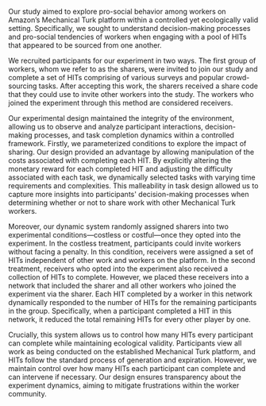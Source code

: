 Our study aimed to explore pro-social behavior among workers on Amazon’s Mechanical Turk platform within a controlled yet ecologically valid setting. Specifically, we sought to understand decision-making processes and pro-social tendencies of workers when engaging with a pool of HITs that appeared to be sourced from one another.

We recruited participants for our experiment in two ways. The first group of workers, whom we refer to as the sharers, were invited to join our study and complete a set of HITs comprising of various surveys and popular crowd-sourcing tasks. After accepting this work, the sharers received a share code that they could use to invite other workers into the study. The workers who joined the experiment through this method are considered receivers.

Our experimental design maintained the integrity of the environment, allowing us to observe and analyze participant interactions, decision-making processes, and task completion dynamics within a controlled framework. Firstly, we parameterized conditions to explore the impact of sharing. Our design provided an advantage by allowing manipulation of the costs associated with completing each HIT. By explicitly altering the monetary reward for each completed HIT and adjusting the difficulty associated with each task, we dynamically selected tasks with varying time requirements and complexities. This malleability in task design allowed us to capture more insights into participants' decision-making processes when determining whether or not to share work with other Mechanical Turk workers.

Moreover, our dynamic system randomly assigned sharers into two experimental conditions—costless or costful—once they opted into the experiment. In the costless treatment, participants could invite workers without facing a penalty. In this condition, receivers were assigned a set of HITs independent of other work and workers on the platform. In the second treatment, receivers who opted into the experiment also received a collection of HITs to complete. However, we placed these receivers into a network that included the sharer and all other workers who joined the experiment via the sharer. Each HIT completed by a worker in this network dynamically responded to the number of HITs for the remaining participants in the group. Specifically, when a participant completed a HIT in this network, it reduced the total remaining HITs for every other player by one.

Crucially, this system allows us to control how many HITs every participant can complete while maintaining ecological validity. Participants view all work as being conducted on the established Mechanical Turk platform, and HITs follow the standard process of generation and expiration. However, we maintain control over how many HITs each participant can complete and can intervene if necessary. Our design ensures transparency about the experiment dynamics, aiming to mitigate frustrations within the worker community.
